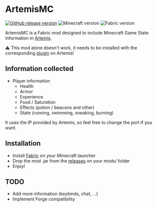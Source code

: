 # ArtemisMC
[![GitHub release version](https://img.shields.io/github/v/release/urfour/Artemis.Plugins.Minecraft.svg)](https://github.com/urfour/ArtemisMC/releases)
![Minecraft version](https://img.shields.io/badge/MC%20version-1.20.1-green)
![Fabric version](https://img.shields.io/badge/Fabric%20version-0.11.2-8A2BE2)

ArtemisMC is a Fabric mod designed to include Minecraft Game State information in [Artemis](https://artemis-rgb.com/).

:warning: This mod alone doesn't work, it needs to be installed with the corresponding [plugin](https://github.com/urfour/Artemis.Plugins.Minecraft)  on Artemis! 

## Information collected

- Player information
  - Health
  - Armor
  - Experience
  - Food / Saturation
  - Effects (potion / beacons and other)
  - State (running, swimming, sneaking, burning)

It uses the IP provided by Artemis, so feel free to change the port if you want.

## Installation

- Install [Fabric](https://fabricmc.net/use/installer/) on your Minecraft launcher
- Drop the mod .jar from the [releases](https://github.com/urfour/ArtemisMC/releases) on your mods/ folder
- Enjoy!

## TODO
- Add more information (keybinds, chat, ...)
- Implement Forge compatibility
